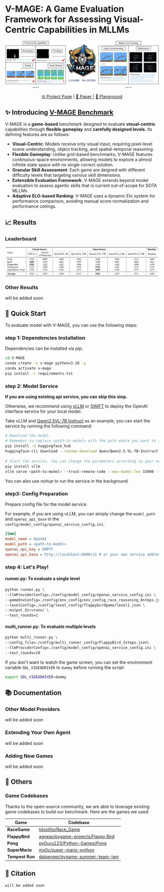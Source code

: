 # V-MAGE: A Game Evaluation Framework for Assessing Visual-Centric Capabilities in MLLMs

![](./docs/static/images/overview.png)


<p align="center">
   <a href="https://fengxin-zhxx.github.io/V-MAGE/" target="_blank">🌐 Project Page</a> | <a href="" target="_blank">📃 Paper </a> | <a href="" target="_blank">🤗 Playground </a> 
</p>


## ✨ Introducing [V-MAGE Benchmark](https://github.com/fengxin-zhxx/V-MAGE)

V-MAGE is a **game-based** benchmark designed to evaluate **visual-centric** capabilities through **flexible gameplay** and **carefully designed levels**. Its defining features are as follows:
  
- **Visual-Centric**: Models receive only visual input, requiring pixel-level scene understanding, object tracking, and spatial-temporal reasoning.
- **Flexible Gameplay**: Unlike grid-based benchmarks, V-MAGE features continuous-space environments, allowing models to explore a almost infinite state space with no single correct solution.
- **Granular Skill Assessment**: Each game are deigned with different difficulty levels that targeting various skill dimensions.
- **Extensible Evaluation Framework**: V-MAGE extends beyond model evaluation to assess agentic skills that is current out-of-scope for SOTA MLLMs
- **Adaptive ELO-based Ranking**: V-MAGE uses a dynamic Elo system for performance comparison, avoiding manual score normalization and performance ceilings.


## 📈 Results 

### Leaderboard

![](./docs/static/images/result%20table%202.png)

### Other Results

will be added soon

## 🚀 Quick Start

<!-- 启动Evaluation -->
To evaluate model with V-MAGE, you can use the following steps:

### step 1: Dependencies Installation

Dependencies can be installed via pip:

```bash
cd V-MAGE
conda create -n v-mage python=3.10 -y
conda activate v-mage
pip install -r requirements.txt
```

<!-- 准备模型服务 -->
### step 2: Model Service

<!-- 如果使用API服务，可以跳过此步骤 -->

**If you are using existing api service, you can skip this step.**

<!-- 我们推荐使用 vLLM 部署 Openai 接口的服务， -->
Otherwise, we recommend using [vLLM](https://github.com/vllm-project/vllm) or [SWIFT](https://github.com/modelscope/ms-swift) to deploy the OpenAI interface service for your local model.


Take vLLM and [Qwen2.5VL-7B Instruct](https://huggingface.co/Qwen/Qwen2.5-VL-7B-Instruct) as an example, you can start the service by running the following command:


```bash
# Download the model. 
# Remember to replace <path-to-model> with the path where you want to save the model.
pip install -U huggingface_hub
huggingface-cli download --resume-download Qwen/Qwen2.5-VL-7B-Instruct --local-dir <path-to-model>

# Start the service. You can change the parameters according to your needs.
pip install vllm
vllm serve <path-to-model> --trust-remote-code --max-model-len 15000 --limit-mm-per-prompt image=6 --port 8000 --gpu-memory-utilization 0.90 --tensor-parallel-size 2

```

You can also use *nohup* to run the service in the background.

### step3: Config Preparation

Prepare config file for the model service. 

For example, if you are using vLLM, you can simply change the `model_path` and `openai_api_base` in the `config/model_config/openai_service_config.ini`.

```ini
[lmm]
model_name = OpenAI
model_path = <path-to-model>
openai_api_key = EMPTY
openai_api_base = http://localhost:8000/v1 # or your own service address
```

### step 4: Let's Play!

#### runner.py: To evaluate a single level

```bash
python runner.py \
--llmProviderConfig=./config/model_config/openai_service_config.ini \
--gameEnvConfig=./config/env_config/env_config_race_reasoning_0steps.json \
--levelConfig=./config/level_config/flappybirdgame/level1.json \
--output_dir=runs/ \
--test_rounds=1
```

#### multi_runner.py: To evaluate multiple levels

```bash
python multi_runner.py \
--config_file=./config/multi_runner_config/FlappyBird_3steps.json\
--llmProviderConfig=./config/model_config/openai_service_config.ini \
--test_rounds=10
```

If you don't want to watch the game screen, you can set the environment variable `SDL_VIDEODRIVER` to `dummy` before running the script:

```bash
export SDL_VIDEODRIVER=dummy
```

## 📚 Documentation

### Other Model Providers

will be added soon

<!-- 拓展Agent -->
### Extending Your Own Agent

will be added soon

<!-- 接入新的游戏 -->
### Adding New Games

will be added soon


## 🔗 Others

### Game Codebases

Thanks to the open-source community, we are able to leverage existing game codebases to build our benchmark. Here are the games we used:

| Game  | Codebase |
| --- | --- |
| **RaceGame** | [tdostilio/Race_Game](https://github.com/tdostilio/Race_Game)
| **FlappyBird** | [agneay/pygame-projects/Flappy Bird](https://github.com/agneay/pygame-projects/tree/master/Flappy%20Bird)
| **Pong** | [pyGuru123/Python-Games/Pong](https://github.com/pyGuru123/Python-Games/tree/master/Pong)
| **SuperMario** | [mx0c/super-mario-python](https://github.com/mx0c/super-mario-python)
| **Tempest Run** | [daipenger/pygame-summer-team-jam](https://github.com/davidpendergast/pygame-summer-team-jam)


## 📜 Citation

```
will be added soon
```


